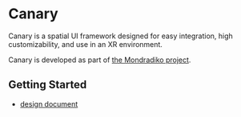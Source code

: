 # Canary

Canary is a spatial UI framework designed for easy integration, high
customizability, and use in an XR environment.

Canary is developed as part of
[the Mondradiko project](https://mondradiko.github.io).

## Getting Started

- [design document](/docs/DESIGN.md)
